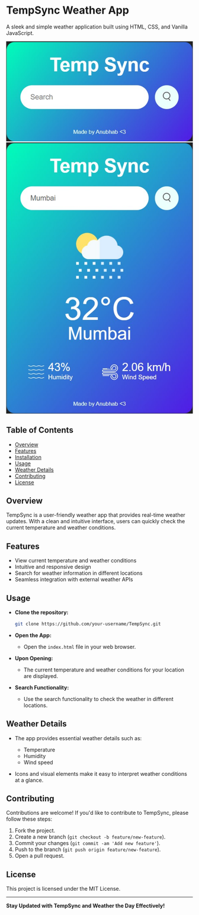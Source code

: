 # TempSync Weather App

A sleek and simple weather application built using HTML, CSS, and Vanilla JavaScript.

![TempSync Weather App](./images/app-1.jpg)
![TempSync Weather App Functioning](./images/app-2.jpg)

## Table of Contents

- [Overview](#overview)
- [Features](#features)
- [Installation](#installation)
- [Usage](#usage)
- [Weather Details](#weather-details)
- [Contributing](#contributing)
- [License](#license)

## Overview

TempSync is a user-friendly weather app that provides real-time weather updates. With a clean and intuitive interface, users can quickly check the current temperature and weather conditions.

## Features

- View current temperature and weather conditions
- Intuitive and responsive design
- Search for weather information in different locations
- Seamless integration with external weather APIs


## Usage
- **Clone the repository:**

   ```bash
   git clone https://github.com/your-username/TempSync.git

- **Open the App:**
  - Open the `index.html` file in your web browser.

- **Upon Opening:**
  - The current temperature and weather conditions for your location are displayed.

- **Search Functionality:**
  - Use the search functionality to check the weather in different locations.


## Weather Details

- The app provides essential weather details such as:
  - Temperature
  - Humidity
  - Wind speed

- Icons and visual elements make it easy to interpret weather conditions at a glance.


## Contributing

Contributions are welcome! If you'd like to contribute to TempSync, please follow these steps:

1. Fork the project.
2. Create a new branch (`git checkout -b feature/new-feature`).
3. Commit your changes (`git commit -am 'Add new feature'`).
4. Push to the branch (`git push origin feature/new-feature`).
5. Open a pull request.


## License

This project is licensed under the MIT License.

---

**Stay Updated with TempSync and Weather the Day Effectively!**
